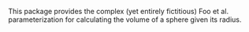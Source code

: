 This package provides the complex (yet entirely fictitious) Foo et al. parameterization for calculating the volume of a sphere given its radius.
